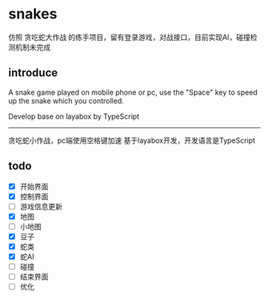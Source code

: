 # snakes

仿照 贪吃蛇大作战 的练手项目，留有登录游戏，对战接口，目前实现AI，碰撞检测机制未完成
## introduce

A snake game played on mobile phone or pc, use the "Space" key to speed up the snake which you controlled.

Develop base on layabox by TypeScript

---

贪吃蛇小作战，pc端使用空格键加速
基于layabox开发，开发语言是TypeScript

## todo
- [x] 开始界面
- [x] 控制界面
- [ ] 游戏信息更新
- [x] 地图
- [ ] 小地图
- [x] 豆子
- [x] 蛇类
- [x] 蛇AI
- [ ] 碰撞
- [ ] 结束界面
- [ ] 优化
